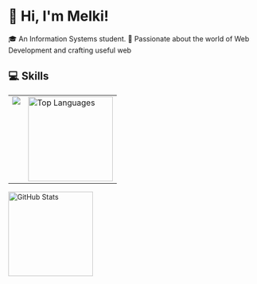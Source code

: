 # 👋 Hi, I'm Melki!

🎓 An Information Systems student.
🚀 Passionate about the world of Web Development and crafting useful web
<br>

## 💻 Skills

<table border="0" cellspacing="0" cellpadding="0">
<tr>
  <td valign="top">
    <a href="https://skillicons.dev">
      <img src="https://skillicons.dev/icons?i=javascript,react,nodejs,postgresql,java,python,mysql,git,wordpress,premiere,photoshop,ai&theme=dark&perline=4" />
    </a>
  </td>
  <td valign="top">
    <img src="https://github-readme-stats.vercel.app/api/top-langs/?username=pxmelki&layout=compact&theme=blue_navy" alt="Top Languages" height="170"/>
  </td>
</tr>
</table>
<p>
  <img src="https://github-readme-stats.vercel.app/api?username=pxmelki&show_icons=true&hide=prs,issues,contribs&theme=blue_navy" alt="GitHub Stats" height="170"/>
</p>

